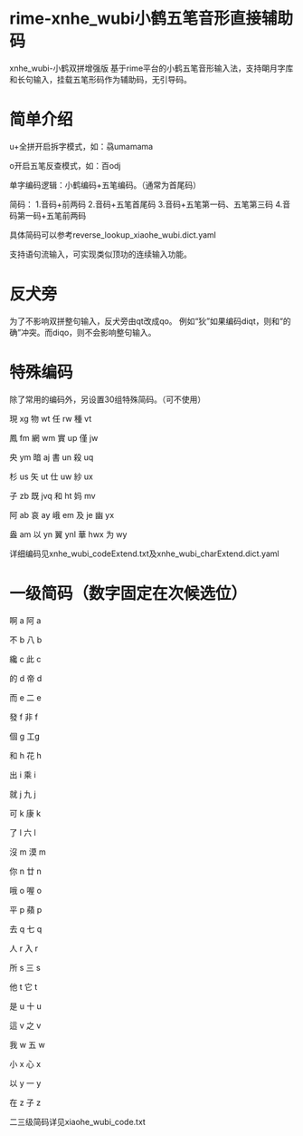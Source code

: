 # rime-xnhe_wubi小鹤五笔音形直接辅助码
xnhe_wubi-小鹤双拼增强版
基于rime平台的小鹤五笔音形输入法，支持朙月字库和长句输入，挂载五笔形码作为辅助码，无引导码。

# 简单介绍

u+全拼开启拆字模式，如：骉umamama

o开启五笔反查模式，如：百odj

单字编码逻辑：小鹤编码+五笔编码。（通常为首尾码）

简码：
1.音码+前两码
2.音码+五笔首尾码
3.音码+五笔第一码、五笔第三码
4.音码第一码+五笔前两码

具体简码可以参考reverse_lookup_xiaohe_wubi.dict.yaml

支持语句流输入，可实现类似顶功的连续输入功能。

# 反犬旁
为了不影响双拼整句输入，反犬旁由qt改成qo。
例如“狄”如果编码diqt，则和“的确”冲突。而diqo，则不会影响整句输入。

# 特殊编码

除了常用的编码外，另设置30组特殊简码。（可不使用）

現	xg 物	wt 任	rw 種	vt

鳳	fm 網	wm 實	up 僅	jw

央	ym 暗	aj 書	un 殺	uq

杉	us 矢	ut 仕	uw 紗	ux

子	zb 既	jvq 和	ht 妈	mv

阿	ab 哀	ay 峨	em 及	je 幽 yx

盎	am 以	yn 翼	ynl 華	hwx 为 wy

详细编码见xnhe_wubi_codeExtend.txt及xnhe_wubi_charExtend.dict.yaml

# 一级简码（数字固定在次候选位）

啊	a
阿	a

不	b
八	b

纔	c
此	c

的	d
帝	d

而	e
二	e

發	f
非	f

個	g
工g

和	h
花	h

出	i
乘	i

就	j
九	j

可	k
康	k

了	l
六	l

沒	m
漠	m

你	n
廿	n

哦	o
喔	o

平	p
蘋	p

去	q
七	q

人	r
入	r

所	s
三	s

他	t
它	t

是	u
十	u

這	v
之	v

我	w
五	w

小	x
心	x

以	y
一	y

在	z
子	z

二三级简码详见xiaohe_wubi_code.txt
